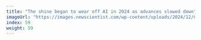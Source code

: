 ```yaml
---
title: "The shine began to wear off AI in 2024 as advances slowed down"
imageUrl: "https://images.newscientist.com/wp-content/uploads/2024/12/09172521/SEI_229326986.jpg?width=788"
index: 59
weight: 59
---
```

